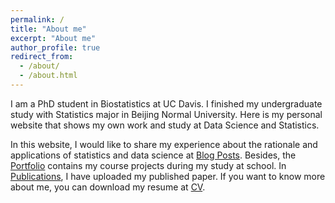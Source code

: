 ```yaml
---
permalink: /
title: "About me"
excerpt: "About me"
author_profile: true
redirect_from: 
  - /about/
  - /about.html
---
```


I am a PhD student in Biostatistics at UC Davis. I finished my undergraduate study with Statistics major in Beijing Normal University. Here is my personal website that shows my own work and study at Data Science and Statistics. <br/>

In this website,  I would like to share my experience about the rationale and applications of statistics and data science at [Blog Posts](https://zhikuanquan.com/year-archive/). Besides, the [Portfolio](https://zhikuanquan.com/portfolio/) contains my course projects during my study at school. In [Publications](https://zhikuanquan.com/publications/), I have uploaded my published paper. If you want to know more about me, you can download my resume at [CV](https://zhikuanquan.com/cv/). 

